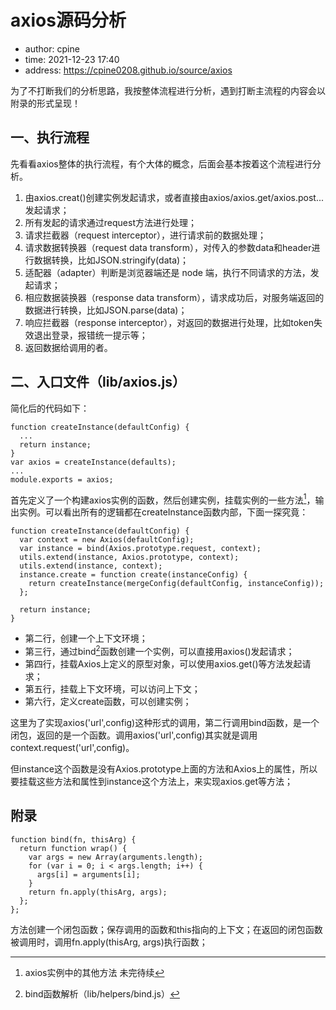 # axios源码分析
* author: cpine
* time: 2021-12-23 17:40 
* address: https://cpine0208.github.io/source/axios

为了不打断我们的分析思路，我按整体流程进行分析，遇到打断主流程的内容会以附录的形式呈现！

## 一、执行流程
先看看axios整体的执行流程，有个大体的概念，后面会基本按着这个流程进行分析。
1. 由axios.creat()创建实例发起请求，或者直接由axios/axios.get/axios.post...发起请求；
2. 所有发起的请求通过request方法进行处理；
3. 请求拦截器（request interceptor），进行请求前的数据处理；
4. 请求数据转换器（request data transform），对传入的参数data和header进行数据转换，比如JSON.stringify(data)；
5. 适配器（adapter）判断是浏览器端还是 node 端，执行不同请求的方法，发起请求；
6. 相应数据装换器（response data transform），请求成功后，对服务端返回的数据进行转换，比如JSON.parse(data)；
7. 响应拦截器（response interceptor），对返回的数据进行处理，比如token失效退出登录，报错统一提示等；
8. 返回数据给调用的者。

## 二、入口文件（lib/axios.js）
简化后的代码如下：
```
function createInstance(defaultConfig) {
  ...
  return instance;
}
var axios = createInstance(defaults);
...
module.exports = axios;
```
首先定义了一个构建axios实例的函数，然后创建实例，挂载实例的一些方法[^1]，输出实例。可以看出所有的逻辑都在createInstance函数内部，下面一探究竟：
```
function createInstance(defaultConfig) {
  var context = new Axios(defaultConfig);
  var instance = bind(Axios.prototype.request, context);
  utils.extend(instance, Axios.prototype, context);
  utils.extend(instance, context);
  instance.create = function create(instanceConfig) {
    return createInstance(mergeConfig(defaultConfig, instanceConfig));
  };

  return instance;
}
```
* 第二行，创建一个上下文环境；
* 第三行，通过bind[^2]函数创建一个实例，可以直接用axios()发起请求；
* 第四行，挂载Axios上定义的原型对象，可以使用axios.get()等方法发起请求；
* 第五行，挂载上下文环境，可以访问上下文；
* 第六行，定义create函数，可以创建实例；

这里为了实现axios('url',config)这种形式的调用，第二行调用bind函数，是一个闭包，返回的是一个函数。调用axios('url',config)其实就是调用context.request('url',config)。

但instance这个函数是没有Axios.prototype上面的方法和Axios上的属性，所以要挂载这些方法和属性到instance这个方法上，来实现axios.get等方法；



## 附录
[^1]: axios实例中的其他方法
未完待续

[^2]: bind函数解析（lib/helpers/bind.js）
```
function bind(fn, thisArg) {
  return function wrap() {
    var args = new Array(arguments.length);
    for (var i = 0; i < args.length; i++) {
      args[i] = arguments[i];
    }
    return fn.apply(thisArg, args);
  };
};
```
方法创建一个闭包函数；保存调用的函数和this指向的上下文；在返回的闭包函数被调用时，调用fn.apply(thisArg, args)执行函数；


